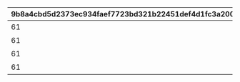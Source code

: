 |9b8a4cbd5d2373ec934faef7723bd321b22451def4d1fc3a2001383601c678f6|7fda187b4d7dff6e7fe296c0bbb554a09f3b8f94d6951c20b70bcbcebe4f8d13|c28ddeb97fef692170adf5326d68e62f304c660c2858d88453a52d8a39e4f795|7733697e3c2048383840a5562dff5b9f5723d430b826b52466a3220bb4d3f4d6|196383e0ba4884b6b69ea829537a3e1227160d7017a5493c85b15219f7df6eaf|80edb7904dff2fa3c84d1d4e00d869f87d62768906256d96036c2cff61b70458|527ff2a8b5b97204852403b60d2515516fa510f72b4efe1512760e99e07968a7|7480f8c9c365520e2047fcba0e142ad39c7f68413a329f9a9ff5bff8108809af|df7bd84b9f710513443c925bb5d35432fac915475857f6e6ce3c356daad22103|3d30ae8d40d6a76cd0b75c436286b8cdb6e2a6adbf20528b61254b99843f0dc0|09df2efe565a2368244798a0fc84b13837e1a5983560b6e218e868186c17d68a|467185a375b742a4e0198756b02dca556f22e21fedf51739c1c9544860afb531|b8d35aa2aa23e6a4f36909fcd5870908a4952d949136101ed79a4daa4cafd207|7599ce4a65f65b6e5da463d4ccabe22f770567ca9f8d438fe1fe03f645d4e8ca|3f9b55c96b20d2dfc46654d0a369ca64ea263033d48159c737c40b0f93626e2e|
| --- | --- | --- | --- | --- | --- | --- | --- | --- | --- | --- | --- | --- | --- | --- |
|61|10208|1|6.695|2030/01/01 14:59:59|102|2025/08/31 12:00:00|2||アイラ|135501|1|-440|1020801|0|
|61|10208|5|5.572|2030/01/01 14:59:59|103|2025/08/31 12:00:00|2||アイラ|135501|1|-440|1020802|0|
|61|10208|5|12.244|2030/01/01 14:59:59|202|2025/08/31 12:00:00|1||シナツ|135602|2|-440|1020803|0|
|61|10208|2|6.876|2030/01/01 14:59:59|203|2025/08/31 12:00:00|1||シナツ|135602|2|-440|1020804|0|